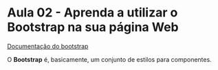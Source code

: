 # Aula 02 - Aprenda a utilizar o Bootstrap na sua página Web

[Documentação do bootstrap](https://getbootstrap.com/docs/5.1/getting-started/introduction/)

O **Bootstrap** é, basicamente, um conjunto de estilos para componentes.


